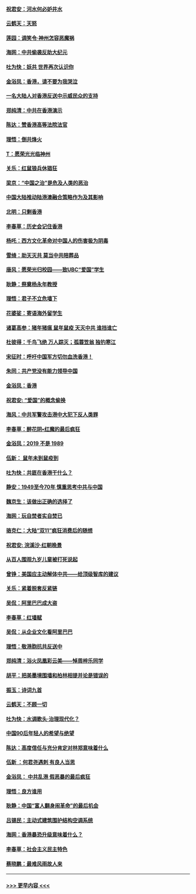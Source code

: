 #### [祝君安：河水何必妒井水](../pages/nsc993/n11675746.md?t=11231711) 
#### [云鹤天：天怒](../pages/nsc993/n11675718.md?t=11231711) 
#### [莲园：调笑令‧神州怎容恶魔祸](../pages/nsc993/n11675648.md?t=11231711) 
#### [海网：中共偷袭反助大纪元](../pages/nsc993/n11673515.md?t=11231711) 
#### [吐为快：妖共 世界再次认识你](../pages/nsc993/n11673506.md?t=11231711) 
#### [金浴凤：香港，请不要为我哭泣](../pages/nsc993/n11673248.md?t=11231711) 
#### [一名大陆人对香港反送中示威民众的支持](../pages/nsc993/n11672615.md?t=11231711) 
#### [郑纯清：中共在香港演示](../pages/nsc993/n11670539.md?t=11231711) 
#### [陈达：赞香港高等法院法官](../pages/nsc993/n11669542.md?t=11231711) 
#### [理悟：倒共烽火](../pages/nsc993/n11668844.md?t=11231711) 
#### [T：愿荣光光临神州](../pages/nsc993/n11668421.md?t=11231711) 
#### [关乐：红鼠狼兵休猖狂](../pages/nsc993/n11668378.md?t=11231711) 
#### [梁京：“中国之治”是危及人类的恶治](../pages/nsc993/n11668328.md?t=11231711) 
#### [中国大陆推动陆港澳融合策略作为及其影响](../pages/nsc993/n11668157.md?t=11231711) 
#### [北明：只剩香港](../pages/nsc993/n11668002.md?t=11231711) 
#### [李春草：历史会记住香港](../pages/nsc993/n11667927.md?t=11231711) 
#### [杨吒：西方文化革命对中国人的伤害极为阴毒](../pages/nsc993/n11664521.md?t=11231711) 
#### [雪绮：助天灭共 莫当中共陪葬品](../pages/nsc993/n11662650.md?t=11231711) 
#### [唐风：愿荣光归校园——致UBC“爱国”学生](../pages/nsc993/n11662194.md?t=11231711) 
#### [耿静：祭奠杨永年教授](../pages/nsc993/n11662514.md?t=11231711) 
#### [理悟：君子不立危墙下](../pages/nsc993/n11662172.md?t=11231711) 
#### [花婆娑：寄语海外留学生](../pages/nsc993/n11662121.md?t=11231711) 
#### [诸葛高参：猪年猪瘟 鼠年鼠疫 天灭中共 谁挡谁亡](../pages/nsc993/n11661980.md?t=11231711) 
#### [杜彼得：千鸟飞绝 万人踪灭；孤蓑笠翁 独钓寒江](../pages/nsc993/n11661170.md?t=11231711) 
#### [宋征时：呼吁中国军方切勿血洗香港！](../pages/nsc993/n11415318.md?t=11231711) 
#### [朱同：共产党没有能力领导中国](../pages/nsc993/n11660421.md?t=11231711) 
#### [金浴凤：香港](../pages/nsc993/n11660419.md?t=11231711) 
#### [祝君安: “爱国”的概念偷换](../pages/nsc993/n11659706.md?t=11231711) 
#### [海风：中共军警攻击港中大犯下反人类罪](../pages/nsc993/n11659632.md?t=11231711) 
#### [李春草：醉花阴•红魔的最后疯狂](../pages/nsc993/n11659287.md?t=11231711) 
#### [金浴凤：2019 不是 1989](../pages/nsc993/n11657663.md?t=11231711) 
#### [伍新： 鼠年未到鼠疫到](../pages/nsc993/n11655098.md?t=11231711) 
#### [吐为快：共匪在香港干什么？](../pages/nsc993/n11654891.md?t=11231711) 
#### [静安：1949至今70年 慎重思考中共与中国](../pages/nsc993/n11651244.md?t=11231711) 
#### [魏京生：该做出正确的选择了](../pages/nsc993/n11653084.md?t=11231711) 
#### [海网：玩自焚者实自焚已](../pages/nsc993/n11652423.md?t=11231711) 
#### [骆克仁：大陆“双11”疯狂消费后的随想](../pages/nsc993/n11652305.md?t=11231711) 
#### [祝君安: 浣溪沙·红朝晚景](../pages/nsc993/n11652258.md?t=11231711) 
#### [从百人围观九岁儿童被打死说起](../pages/nsc993/n11651030.md?t=11231711) 
#### [曾铮：美国应主动解体中共——给顶级智库的建议](../pages/nsc993/n11649888.md?t=11231711) 
#### [关乐：紧着脱套反紧链](../pages/nsc993/n11649069.md?t=11231711) 
#### [吴侃：阿里巴巴成大盗](../pages/nsc993/n11645523.md?t=11231711) 
#### [李春草：红墙赋](../pages/nsc993/n11646389.md?t=11231711) 
#### [吴侃：从企业文化看阿里巴巴](../pages/nsc993/n11645476.md?t=11231711) 
#### [理悟：敬港胞抗共反送中](../pages/nsc993/n11645466.md?t=11231711) 
#### [郑纯清：浴火凤凰彩云美——悼周梓乐同学](../pages/nsc993/n11645155.md?t=11231711) 
#### [胡平：把美墨境围墙和柏林相提并论是错误的](../pages/nsc993/n11645134.md?t=11231711) 
#### [振玉：诗词九首](../pages/nsc993/n11644081.md?t=11231711) 
#### [云鹤天：不顾一切](../pages/nsc993/n11643508.md?t=11231711) 
#### [吐为快：水调歌头·治理现代化？](../pages/nsc993/n11643485.md?t=11231711) 
#### [中国90后年轻人的希望与绝望](../pages/nsc993/n11642317.md?t=11231711) 
#### [陈达：高度信任与充分肯定对林郑意味着什么](../pages/nsc993/n11641441.md?t=11231711) 
#### [伍新 ：何君尧遇刺 有良人当思](../pages/nsc993/n11641503.md?t=11231711) 
#### [金浴凤： 中共乱港  假恶暴的最后疯狂](../pages/nsc993/n11641495.md?t=11231711) 
#### [理悟：良方谁用](../pages/nsc993/n11641463.md?t=11231711) 
#### [耿静：中国“富人翻身闹革命”的最后机会](../pages/nsc993/n11640655.md?t=11231711) 
#### [吕锡民：主动式建筑围护结构空调系统](../pages/nsc993/n11640168.md?t=11231711) 
#### [海网：香港暴恐升级意味着什么？](../pages/nsc993/n11635904.md?t=11231711) 
#### [李春草：社会主义民主特色](../pages/nsc993/n11634657.md?t=11231711) 
#### [蔡晓鹏：最难风雨故人来](../pages/nsc993/n11633145.md?t=11231711) 

----
#### [ >>> 更早内容 <<< ](../indexes/nsc993-earlier.md)
